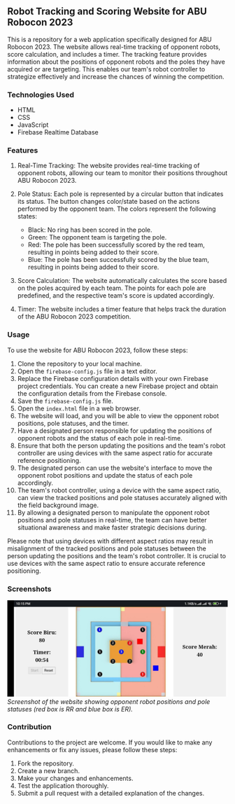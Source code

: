 ## Robot Tracking and Scoring Website for ABU Robocon 2023

This is a repository for a web application specifically designed for ABU Robocon 2023. The website allows real-time tracking of opponent robots, score calculation, and includes a timer. The tracking feature provides information about the positions of opponent robots and the poles they have acquired or are targeting. This enables our team's robot controller to strategize effectively and increase the chances of winning the competition.

### Technologies Used

- HTML
- CSS
- JavaScript
- Firebase Realtime Database

### Features

1. Real-Time Tracking: The website provides real-time tracking of opponent robots, allowing our team to monitor their positions throughout ABU Robocon 2023.

2. Pole Status: Each pole is represented by a circular button that indicates its status. The button changes color/state based on the actions performed by the opponent team. The colors represent the following states:
   - Black: No ring has been scored in the pole.
   - Green: The opponent team is targeting the pole.
   - Red: The pole has been successfully scored by the red team, resulting in points being added to their score.
   - Blue: The pole has been successfully scored by the blue team, resulting in points being added to their score.

3. Score Calculation: The website automatically calculates the score based on the poles acquired by each team. The points for each pole are predefined, and the respective team's score is updated accordingly.

4. Timer: The website includes a timer feature that helps track the duration of the ABU Robocon 2023 competition.

### Usage

To use the website for ABU Robocon 2023, follow these steps:

1. Clone the repository to your local machine.
2. Open the `firebase-config.js` file in a text editor.
3. Replace the Firebase configuration details with your own Firebase project credentials. You can create a new Firebase project and obtain the configuration details from the Firebase console.
4. Save the `firebase-config.js` file.
5. Open the `index.html` file in a web browser.
6. The website will load, and you will be able to view the opponent robot positions, pole statuses, and the timer.
7. Have a designated person responsible for updating the positions of opponent robots and the status of each pole in real-time.
8. Ensure that both the person updating the positions and the team's robot controller are using devices with the same aspect ratio for accurate reference positioning.
9. The designated person can use the website's interface to move the opponent robot positions and update the status of each pole accordingly.
10. The team's robot controller, using a device with the same aspect ratio, can view the tracked positions and pole statuses accurately aligned with the field background image.
11. By allowing a designated person to manipulate the opponent robot positions and pole statuses in real-time, the team can have better situational awareness and make faster strategic decisions during.

Please note that using devices with different aspect ratios may result in misalignment of the tracked positions and pole statuses between the person updating the positions and the team's robot controller. It is crucial to use devices with the same aspect ratio to ensure accurate reference positioning.

### Screenshots

![Screenshot 1](img/ss1.jpg)
*Screenshot of the website showing opponent robot positions and pole statuses (red box is RR and blue box is ER).*

### Contribution

Contributions to the project are welcome. If you would like to make any enhancements or fix any issues, please follow these steps:

1. Fork the repository.
2. Create a new branch.
3. Make your changes and enhancements.
4. Test the application thoroughly.
5. Submit a pull request with a detailed explanation of the changes.
